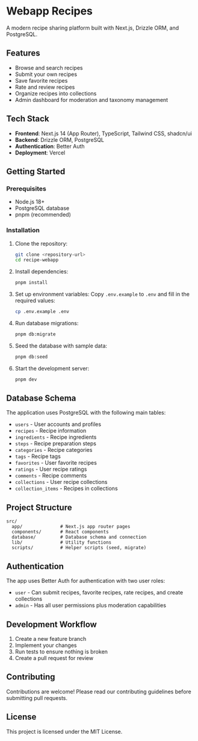 # Webapp Recipes

A modern recipe sharing platform built with Next.js, Drizzle ORM, and PostgreSQL.

## Features

- Browse and search recipes
- Submit your own recipes
- Save favorite recipes
- Rate and review recipes
- Organize recipes into collections
- Admin dashboard for moderation and taxonomy management

## Tech Stack

- **Frontend**: Next.js 14 (App Router), TypeScript, Tailwind CSS, shadcn/ui
- **Backend**: Drizzle ORM, PostgreSQL
- **Authentication**: Better Auth
- **Deployment**: Vercel

## Getting Started

### Prerequisites

- Node.js 18+
- PostgreSQL database
- pnpm (recommended)

### Installation

1. Clone the repository:
   ```bash
   git clone <repository-url>
   cd recipe-webapp
   ```

2. Install dependencies:
   ```bash
   pnpm install
   ```

3. Set up environment variables:
   Copy `.env.example` to `.env` and fill in the required values:
   ```bash
   cp .env.example .env
   ```

4. Run database migrations:
   ```bash
   pnpm db:migrate
   ```

5. Seed the database with sample data:
   ```bash
   pnpm db:seed
   ```

6. Start the development server:
   ```bash
   pnpm dev
   ```

## Database Schema

The application uses PostgreSQL with the following main tables:

- `users` - User accounts and profiles
- `recipes` - Recipe information
- `ingredients` - Recipe ingredients
- `steps` - Recipe preparation steps
- `categories` - Recipe categories
- `tags` - Recipe tags
- `favorites` - User favorite recipes
- `ratings` - User recipe ratings
- `comments` - Recipe comments
- `collections` - User recipe collections
- `collection_items` - Recipes in collections

## Project Structure

```
src/
  app/              # Next.js app router pages
  components/       # React components
  database/         # Database schema and connection
  lib/              # Utility functions
  scripts/          # Helper scripts (seed, migrate)
```

## Authentication

The app uses Better Auth for authentication with two user roles:

- `user` - Can submit recipes, favorite recipes, rate recipes, and create collections
- `admin` - Has all user permissions plus moderation capabilities

## Development Workflow

1. Create a new feature branch
2. Implement your changes
3. Run tests to ensure nothing is broken
4. Create a pull request for review

## Contributing

Contributions are welcome! Please read our contributing guidelines before submitting pull requests.

## License

This project is licensed under the MIT License.